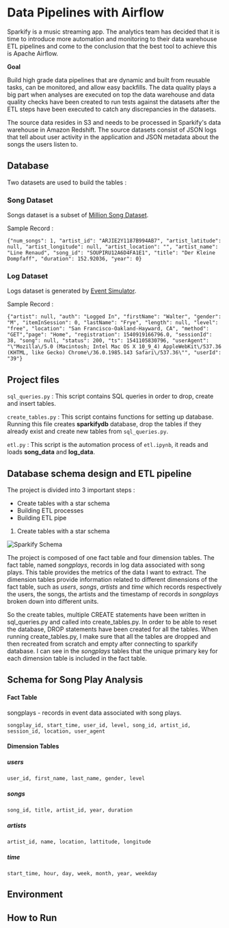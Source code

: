 # Data Pipelines with Airflow

Sparkify is a music streaming app. The analytics team has decided that it is time to introduce more automation and monitoring to their data warehouse ETL pipelines and come to the conclusion that the best tool to achieve this is Apache Airflow.

**Goal** 

Build high grade data pipelines that are dynamic and built from reusable tasks, can be monitored, and allow easy backfills. The data quality plays a big part when analyses are executed on top the data warehouse and data quality checks have been created to run tests against the datasets after the ETL steps have been executed to catch any discrepancies in the datasets.

The source data resides in S3 and needs to be processed in Sparkify's data warehouse in Amazon Redshift. The source datasets consist of JSON logs that tell about user activity in the application and JSON metadata about the songs the users listen to.

## Database

Two datasets are used to build the tables :
### **Song Dataset**
Songs dataset is a subset of [Million Song Dataset](http://millionsongdataset.com/).

Sample Record :
```
{"num_songs": 1, "artist_id": "ARJIE2Y1187B994AB7", "artist_latitude": null, "artist_longitude": null, "artist_location": "", "artist_name": "Line Renaud", "song_id": "SOUPIRU12A6D4FA1E1", "title": "Der Kleine Dompfaff", "duration": 152.92036, "year": 0}
```

### **Log Dataset**
Logs dataset is generated by [Event Simulator](https://github.com/Interana/eventsim).

Sample Record :
```
{"artist": null, "auth": "Logged In", "firstName": "Walter", "gender": "M", "itemInSession": 0, "lastName": "Frye", "length": null, "level": "free", "location": "San Francisco-Oakland-Hayward, CA", "method": "GET","page": "Home", "registration": 1540919166796.0, "sessionId": 38, "song": null, "status": 200, "ts": 1541105830796, "userAgent": "\"Mozilla\/5.0 (Macintosh; Intel Mac OS X 10_9_4) AppleWebKit\/537.36 (KHTML, like Gecko) Chrome\/36.0.1985.143 Safari\/537.36\"", "userId": "39"}
```

## Project files

```sql_queries.py``` : This script contains SQL queries in order to drop, create and insert tables.

```create_tables.py``` : This script contains functions for setting up database. Running this file creates **sparkifydb** database, drop the tables if they already exist and create new tables from ```sql_queries.py```. 

```etl.py``` : This script is the automation process of ```etl.ipynb```, it reads and loads **song_data** and **log_data**.

## Database schema design and ETL pipeline

The project is divided into 3 important steps :
- Create tables with a star schema 
- Building ETL processes 
- Building ETL pipe


1. Create tables with a star schema 

![Sparkify Schema](./images/sparkify_schema.jpg)

The project is composed of one fact table and four dimension tables. The fact table, named _songplays_, records in log data associated with song plays. This table provides the metrics of the data I want to extract. The dimension tables provide information related to different dimensions of the fact table, such as _users_, _songs_, _artists_ and _time_ which records respectively the users, the songs, the artists and the timestamp of records in _songplays_ broken down into different units. 

So the create tables, multiple CREATE statements have been written in sql_queries.py and called into create_tables.py. In order to be able to reset the database, DROP statements have been created for all the tables. When running create_tables.py, I make sure that all the tables are dropped and then recreated from scratch and empty after connecting to sparkify database.  I can see in the _songplays_ tables that the unique primary key for each dimension table is included in the fact table. 

## Schema for Song Play Analysis

#### Fact Table

songplays - records in event data associated with song plays.

    songplay_id, start_time, user_id, level, song_id, artist_id, session_id, location, user_agent

#### Dimension Tables 

##### users

    user_id, first_name, last_name, gender, level
##### songs

    song_id, title, artist_id, year, duration

##### artists

    artist_id, name, location, lattitude, longitude

##### time

    start_time, hour, day, week, month, year, weekday


## Environment 

## How to Run
